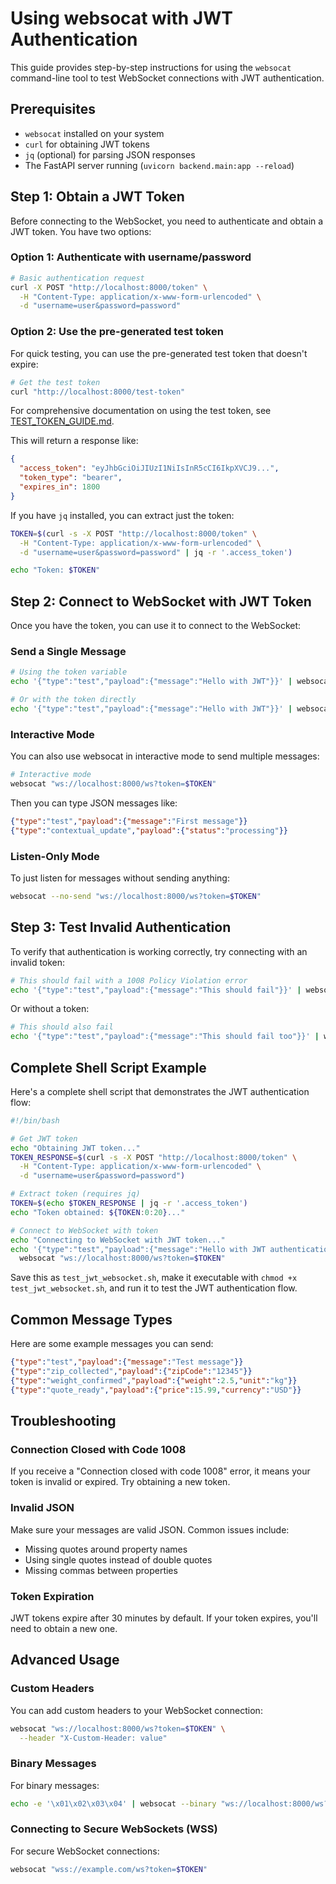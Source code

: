 # Using websocat with JWT Authentication

This guide provides step-by-step instructions for using the `websocat` command-line tool to test WebSocket connections with JWT authentication.

## Prerequisites

- `websocat` installed on your system
- `curl` for obtaining JWT tokens
- `jq` (optional) for parsing JSON responses
- The FastAPI server running (`uvicorn backend.main:app --reload`)

## Step 1: Obtain a JWT Token

Before connecting to the WebSocket, you need to authenticate and obtain a JWT token. You have two options:

### Option 1: Authenticate with username/password

```bash
# Basic authentication request
curl -X POST "http://localhost:8000/token" \
  -H "Content-Type: application/x-www-form-urlencoded" \
  -d "username=user&password=password"
```

### Option 2: Use the pre-generated test token

For quick testing, you can use the pre-generated test token that doesn't expire:

```bash
# Get the test token
curl "http://localhost:8000/test-token"
```

For comprehensive documentation on using the test token, see [TEST_TOKEN_GUIDE.md](./TEST_TOKEN_GUIDE.md).

This will return a response like:

```json
{
  "access_token": "eyJhbGciOiJIUzI1NiIsInR5cCI6IkpXVCJ9...",
  "token_type": "bearer",
  "expires_in": 1800
}
```

If you have `jq` installed, you can extract just the token:

```bash
TOKEN=$(curl -s -X POST "http://localhost:8000/token" \
  -H "Content-Type: application/x-www-form-urlencoded" \
  -d "username=user&password=password" | jq -r '.access_token')

echo "Token: $TOKEN"
```

## Step 2: Connect to WebSocket with JWT Token

Once you have the token, you can use it to connect to the WebSocket:

### Send a Single Message

```bash
# Using the token variable
echo '{"type":"test","payload":{"message":"Hello with JWT"}}' | websocat "ws://localhost:8000/ws?token=$TOKEN"

# Or with the token directly
echo '{"type":"test","payload":{"message":"Hello with JWT"}}' | websocat "ws://localhost:8000/ws?token=eyJhbGciOiJIUzI1NiIsInR5cCI6IkpXVCJ9..."
```

### Interactive Mode

You can also use websocat in interactive mode to send multiple messages:

```bash
# Interactive mode
websocat "ws://localhost:8000/ws?token=$TOKEN"
```

Then you can type JSON messages like:

```json
{"type":"test","payload":{"message":"First message"}}
{"type":"contextual_update","payload":{"status":"processing"}}
```

### Listen-Only Mode

To just listen for messages without sending anything:

```bash
websocat --no-send "ws://localhost:8000/ws?token=$TOKEN"
```

## Step 3: Test Invalid Authentication

To verify that authentication is working correctly, try connecting with an invalid token:

```bash
# This should fail with a 1008 Policy Violation error
echo '{"type":"test","payload":{"message":"This should fail"}}' | websocat "ws://localhost:8000/ws?token=invalid.token"
```

Or without a token:

```bash
# This should also fail
echo '{"type":"test","payload":{"message":"This should fail too"}}' | websocat "ws://localhost:8000/ws"
```

## Complete Shell Script Example

Here's a complete shell script that demonstrates the JWT authentication flow:

```bash
#!/bin/bash

# Get JWT token
echo "Obtaining JWT token..."
TOKEN_RESPONSE=$(curl -s -X POST "http://localhost:8000/token" \
  -H "Content-Type: application/x-www-form-urlencoded" \
  -d "username=user&password=password")

# Extract token (requires jq)
TOKEN=$(echo $TOKEN_RESPONSE | jq -r '.access_token')
echo "Token obtained: ${TOKEN:0:20}..."

# Connect to WebSocket with token
echo "Connecting to WebSocket with JWT token..."
echo '{"type":"test","payload":{"message":"Hello with JWT authentication"}}' | \
  websocat "ws://localhost:8000/ws?token=$TOKEN"
```

Save this as `test_jwt_websocket.sh`, make it executable with `chmod +x test_jwt_websocket.sh`, and run it to test the JWT authentication flow.

## Common Message Types

Here are some example messages you can send:

```json
{"type":"test","payload":{"message":"Test message"}}
{"type":"zip_collected","payload":{"zipCode":"12345"}}
{"type":"weight_confirmed","payload":{"weight":2.5,"unit":"kg"}}
{"type":"quote_ready","payload":{"price":15.99,"currency":"USD"}}
```

## Troubleshooting

### Connection Closed with Code 1008

If you receive a "Connection closed with code 1008" error, it means your token is invalid or expired. Try obtaining a new token.

### Invalid JSON

Make sure your messages are valid JSON. Common issues include:
- Missing quotes around property names
- Using single quotes instead of double quotes
- Missing commas between properties

### Token Expiration

JWT tokens expire after 30 minutes by default. If your token expires, you'll need to obtain a new one.

## Advanced Usage

### Custom Headers

You can add custom headers to your WebSocket connection:

```bash
websocat "ws://localhost:8000/ws?token=$TOKEN" \
  --header "X-Custom-Header: value"
```

### Binary Messages

For binary messages:

```bash
echo -e '\x01\x02\x03\x04' | websocat --binary "ws://localhost:8000/ws?token=$TOKEN"
```

### Connecting to Secure WebSockets (WSS)

For secure WebSocket connections:

```bash
websocat "wss://example.com/ws?token=$TOKEN"
```
